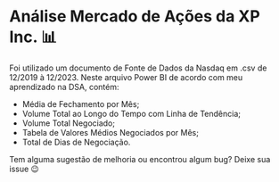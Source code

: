 # Análise Mercado de Ações da XP Inc. 📊


Foi utilizado um documento de Fonte de Dados da Nasdaq em .csv de 12/2019 à 12/2023.
Neste arquivo Power BI de acordo com meu aprendizado na DSA, contém:

- Média de Fechamento por Mês;
- Volume Total ao Longo do Tempo com Linha de Tendência;
- Volume Total Negociado;
- Tabela de Valores Médios Negociados por Mês;
- Total de Dias de Negociação.

Tem alguma sugestão de melhoria ou encontrou algum bug? Deixe sua issue 😉

